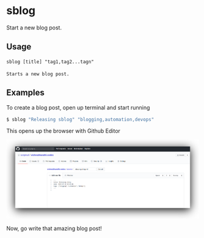 # sblog
Start a new blog post.

## Usage

```
sblog [title] "tag1,tag2...tagn"

Starts a new blog post.
```

## Examples
To create a blog post, open up terminal and start running

```bash
$ sblog "Releasing sblog" "blogging,automation,devops"
```

This opens up the browser with Github Editor

![blog-screenshot](/blog-screenshot.png)

Now, go write that amazing blog post!
